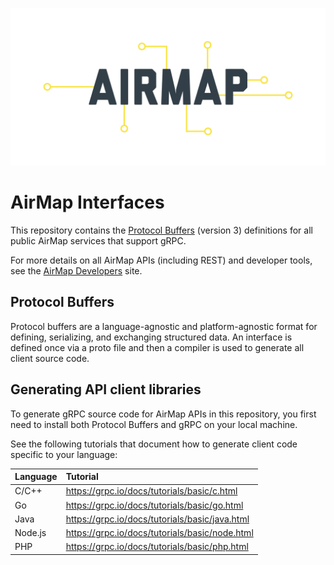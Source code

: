 ![AirMap: Airspace Interfaces](airmap.png)
# AirMap Interfaces
This repository contains the [Protocol Buffers](https://github.com/google/protobuf) (version 3) definitions for all public AirMap services that support gRPC.

For more details on all AirMap APIs (including REST) and developer tools, see the [AirMap Developers](https://developers.airmap.com) site.

## Protocol Buffers

Protocol buffers are a language-agnostic and platform-agnostic format for defining, serializing, and exchanging structured data. An interface is defined once via a proto file and then a compiler is used to generate all client source code.

## Generating API client libraries
To generate gRPC source code for AirMap APIs in this repository, you first need to install both Protocol Buffers and gRPC on your local machine. 

See the following tutorials that document how to generate client code specific to your language:

| Language | Tutorial |
|:--|:--|
| C/C++ | https://grpc.io/docs/tutorials/basic/c.html |
| Go | https://grpc.io/docs/tutorials/basic/go.html |
| Java | https://grpc.io/docs/tutorials/basic/java.html |
| Node.js | https://grpc.io/docs/tutorials/basic/node.html |
| PHP | https://grpc.io/docs/tutorials/basic/php.html |

